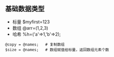## 基础数据类型

- 标量 $myfirst=123
- 数组 @arr=(1,2,3)
- 哈希 %h=('a'=>1,'b'=>2); 


```
@copy = @names;   # 复制数组
$size = @names;   # 数组赋值给标量，返回数组元素个数
```
